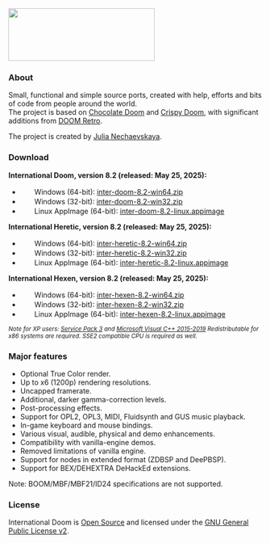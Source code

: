 <img src="https://jnechaevsky.github.io/inter-doom/files/id-logo.png" width="290" height="104" />

### About
Small, functional and simple source ports, created with help, efforts and bits of code from people around the world.<br/>
The project is based on [Chocolate Doom](https://github.com/chocolate-doom/chocolate-doom) and [Crispy Doom](http://github.com/fabiangreffrath/crispy-doom), with significant additions from [DOOM Retro](https://github.com/bradharding/doomretro).

The project is created by [Julia Nechaevskaya](mailto:julia.nechaevskaya@live.com).

### Download

**International Doom, version 8.2 (released: May 25, 2025):**
* &nbsp;<img src="https://jnechaevsky.github.io/img/icon_win64.png" width="16" height="16" />&nbsp;&nbsp;Windows (64-bit): [inter-doom-8.2-win64.zip](https://github.com/JNechaevsky/international-doom/releases/download/8.2/inter-doom-8.2-win64.zip)
* &nbsp;<img src="https://jnechaevsky.github.io/img/icon_win32.png" width="16" height="16" />&nbsp;&nbsp;Windows (32-bit): [inter-doom-8.2-win32.zip](https://github.com/JNechaevsky/international-doom/releases/download/8.2/inter-doom-8.2-win32.zip)
* &nbsp;<img src="https://jnechaevsky.github.io/img/icon_linux64.png" width="16" height="16" />&nbsp;&nbsp;Linux AppImage (64-bit): [inter-doom-8.2-linux.appimage](https://github.com/JNechaevsky/international-doom/releases/download/8.2/inter-doom-8.2-linux.appimage)

**International Heretic, version 8.2 (released: May 25, 2025):**
* &nbsp;<img src="https://jnechaevsky.github.io/img/icon_win64.png" width="16" height="16" />&nbsp;&nbsp;Windows (64-bit): [inter-heretic-8.2-win64.zip](https://github.com/JNechaevsky/international-doom/releases/download/8.2/inter-heretic-8.2-win64.zip)
* &nbsp;<img src="https://jnechaevsky.github.io/img/icon_win32.png" width="16" height="16" />&nbsp;&nbsp;Windows (32-bit): [inter-heretic-8.2-win32.zip](https://github.com/JNechaevsky/international-doom/releases/download/8.2/inter-heretic-8.2-win32.zip)
* &nbsp;<img src="https://jnechaevsky.github.io/img/icon_linux64.png" width="16" height="16" />&nbsp;&nbsp;Linux AppImage (64-bit): [inter-heretic-8.2-linux.appimage](https://github.com/JNechaevsky/international-doom/releases/download/8.2/inter-heretic-8.2-linux.appimage)

**International Hexen, version 8.2 (released: May 25, 2025):**
* &nbsp;<img src="https://jnechaevsky.github.io/img/icon_win64.png" width="16" height="16" />&nbsp;&nbsp;Windows (64-bit): [inter-hexen-8.2-win64.zip](https://github.com/JNechaevsky/international-doom/releases/download/8.2/inter-hexen-8.2-win64.zip)
* &nbsp;<img src="https://jnechaevsky.github.io/img/icon_win32.png" width="16" height="16" />&nbsp;&nbsp;Windows (32-bit): [inter-hexen-8.2-win32.zip](https://github.com/JNechaevsky/international-doom/releases/download/8.2/inter-hexen-8.2-win32.zip)
* &nbsp;<img src="https://jnechaevsky.github.io/img/icon_linux64.png" width="16" height="16" />&nbsp;&nbsp;Linux AppImage (64-bit): [inter-hexen-8.2-linux.appimage](https://github.com/JNechaevsky/international-doom/releases/download/8.2/inter-hexen-8.2-linux.appimage)

<sub>_Note for XP users: [Service Pack 3](https://www.catalog.update.microsoft.com/Search.aspx?q=XP%20service%20pack%203) and [Microsoft Visual C++ 2015-2019](https://download.visualstudio.microsoft.com/download/pr/566435ac-4e1c-434b-b93f-aecc71e8cffc/0D59EC7FDBF05DE813736BF875CEA5C894FFF4769F60E32E87BD48406BBF0A3A/VC_redist.x86.exe) Redistributable for x86 systems are required. SSE2 compatible CPU is required as well._</sub>

### Major features

* Optional True Color render.
* Up to x6 (1200p) rendering resolutions.
* Uncapped framerate.
* Additional, darker gamma-correction levels.
* Post-processing effects.
* Support for OPL2, OPL3, MIDI, Fluidsynth and GUS music playback.
* In-game keyboard and mouse bindings.
* Various visual, audible, physical and demo enhancements.
* Compatibility with vanilla-engine demos.
* Removed limitations of vanilla engine.
* Support for nodes in extended format (ZDBSP and DeePBSP).
* Support for BEX/DEHEXTRA DeHackEd extensions.

Note: BOOM/MBF/MBF21/ID24 specifications are not supported.

### License

International Doom is [Open Source](https://opensource.org/osd) and licensed under the [GNU General Public License v2](https://www.gnu.org/licenses/gpl-2.0.html).
